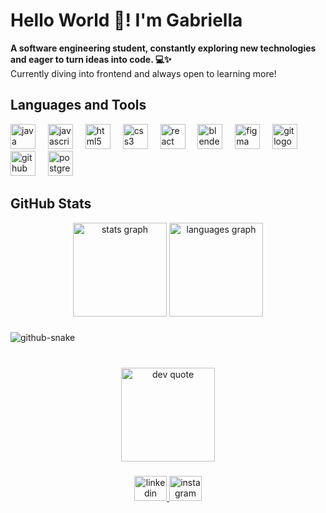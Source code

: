 <!-- Intro -->
<h1>Hello World 👋! I'm Gabriella</h1>
<p><strong>A software engineering student, constantly exploring new technologies and eager to turn ideas into code. 💻✨ </strong><br>
Currently diving into frontend and always open to learning more!</p>

###
<!-- Languages & Tools -->
<h2>Languages and Tools</h2>
<div align="left">
  <img src="https://cdn.jsdelivr.net/gh/devicons/devicon/icons/java/java-original.svg" height="40" alt="java logo"  />
  <img width="12" />
  <img src="https://cdn.jsdelivr.net/gh/devicons/devicon/icons/javascript/javascript-plain.svg" height="40" alt="javascript logo"  />
  <img width="12" />
  <img src="https://cdn.jsdelivr.net/gh/devicons/devicon/icons/html5/html5-plain.svg" height="40" alt="html5 logo"  />
  <img width="12" />
  <img src="https://cdn.jsdelivr.net/gh/devicons/devicon/icons/css3/css3-plain.svg" height="40" alt="css3 logo"  />
  <img width="12" />
  <img src="https://cdn.jsdelivr.net/gh/devicons/devicon/icons/react/react-original.svg" height="40" alt="react logo"  />
  <img width="12" />
  <img src="https://cdn.jsdelivr.net/gh/devicons/devicon/icons/blender/blender-original.svg" height="40" alt="blender logo"  />
  <img width="12" />
  <img src="https://cdn.jsdelivr.net/gh/devicons/devicon/icons/figma/figma-original.svg" height="40" alt="figma logo"  />
  <img width="12" />
  <img src="https://cdn.jsdelivr.net/gh/devicons/devicon/icons/git/git-original.svg" height="40" alt="git logo"  />
  <img width="12" />
  <img src="https://cdn.jsdelivr.net/gh/devicons/devicon/icons/github/github-original-wordmark.svg" height="40" alt="github logo"  />
  <img width="12" />
  <img src="https://cdn.jsdelivr.net/gh/devicons/devicon/icons/postgresql/postgresql-plain.svg" height="40" alt="postgresql logo"  />
</div>

###
<!-- Status -->
<h2>GitHub Stats</h2>
<div align="center">
  <img src="https://github-readme-stats.vercel.app/api?username=Gabriella-Pio&hide_title=true&hide_rank=false&show_icons=true&include_all_commits=true&count_private=true&disable_animations=false&theme=dark&locale=en&hide_border=true&order=1" height="150" alt="stats graph"  />
  <img src="https://github-readme-stats.vercel.app/api/top-langs?username=Gabriella-Pio&locale=en&hide_title=true&layout=compact&card_width=320&langs_count=5&theme=dark&hide_border=true&order=2" height="150" alt="languages graph"  />
</div>

###
<!-- Snake Animation -->
<picture>
  <source media="(prefers-color-scheme: dark)" srcset="https://raw.githubusercontent.com/Gabriella-Pio/Gabriella-Pio/refs/heads/output/github-snake-dark.svg" />
  <source media="(prefers-color-scheme: light)" srcset="https://raw.githubusercontent.com/Gabriella-Pio/Gabriella-Pio/refs/heads/output/github-snake.svg" />
  <img alt="github-snake" src="https://raw.githubusercontent.com/Gabriella-Pio/Gabriella-Pio/refs/heads/output/github-snake.svg" />
</picture>

###
<!-- Dev Quotes -->
<div align="center"><br>
    <img src="https://quotes-github-readme.vercel.app/api?type=horizontal&theme=dark" height="150" alt="dev quote" />
</div>

###
<!-- Socials -->
<div align="center">
  <a href="https://www.linkedin.com/in/gabriella-pio-correa-3410182bb" target="_blank">
    <img src="https://raw.githubusercontent.com/maurodesouza/profile-readme-generator/master/src/assets/icons/social/linkedin/default.svg" width="52" height="40" alt="linkedin logo"  />
  </a>
  <a href="https://www.instagram.com/gaby_p.c/" target="_blank">
    <img src="https://raw.githubusercontent.com/maurodesouza/profile-readme-generator/master/src/assets/icons/social/instagram/default.svg" width="52" height="40" alt="instagram logo"  />
  </a>
</div>

<!-- Sources -->
<!-- https://gprm.itsvg.in -->
<!-- https://githubprofile.com/ -->
<!-- https://profile-readme-generator.com/ -->
<!-- https://www.youtube.com/watch?v=onUx22pgiBM&list=WL&index=1 -->